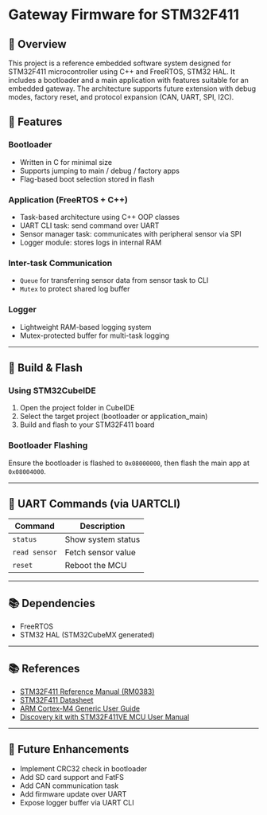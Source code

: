 # Gateway Firmware for STM32F411

## 📖 Overview

This project is a reference embedded software system designed for STM32F411 microcontroller using C++ and FreeRTOS, STM32 HAL. It includes a bootloader and a main application with features suitable for an embedded gateway. The architecture supports future extension with debug modes, factory reset, and protocol expansion (CAN, UART, SPI, I2C).


## 🧠 Features

### Bootloader
- Written in C for minimal size
- Supports jumping to main / debug / factory apps
- Flag-based boot selection stored in flash
<!-- - CRC check stub for firmware validation -->

### Application (FreeRTOS + C++)
- Task-based architecture using C++ OOP classes
- UART CLI task: send command over UART
- Sensor manager task: communicates with peripheral sensor via SPI
- Logger module: stores logs in internal RAM

### Inter-task Communication
- `Queue` for transferring sensor data from sensor task to CLI
- `Mutex` to protect shared log buffer
<!-- - Designed for expansion with binary semaphores / event groups -->

### Logger
- Lightweight RAM-based logging system
- Mutex-protected buffer for multi-task logging
<!-- - Extendable for Flash or SD log persistence -->

<!-- ### Python Test Tool
- Simple CLI using `pyserial`
- Send commands: `status`, `read sensor`, `reset` -->

---

## 🔧 Build & Flash

### Using STM32CubeIDE
1. Open the project folder in CubeIDE
2. Select the target project (bootloader or application_main)
3. Build and flash to your STM32F411 board

### Bootloader Flashing
Ensure the bootloader is flashed to `0x08000000`, then flash the main app at `0x08004000`.

---

## 💬 UART Commands (via UARTCLI)

| Command         | Description              |
|----------------|--------------------------|
| `status`       | Show system status       |
| `read sensor`  | Fetch sensor value       |
| `reset`        | Reboot the MCU           |

---

## 📚 Dependencies

- FreeRTOS
- STM32 HAL (STM32CubeMX generated)
<!-- - pyserial (for Python testing) -->

---


## 📚 References

- [STM32F411 Reference Manual (RM0383)](https://www.st.com/resource/en/reference_manual/dm00119316.pdf)
- [STM32F411 Datasheet](https://www.st.com/resource/en/datasheet/stm32f411ce.pdf)
- [ARM Cortex-M4 Generic User Guide](https://developer.arm.com/documentation/dui0553/latest/)
- [Discovery kit with STM32F411VE MCU User Manual](https://www.st.com/resource/en/user_manual/um1842-discovery-kit-with-stm32f411ve-mcu-stmicroelectronics.pdf)

---

## 🚀 Future Enhancements

- Implement CRC32 check in bootloader
- Add SD card support and FatFS
- Add CAN communication task
- Add firmware update over UART
- Expose logger buffer via UART CLI



